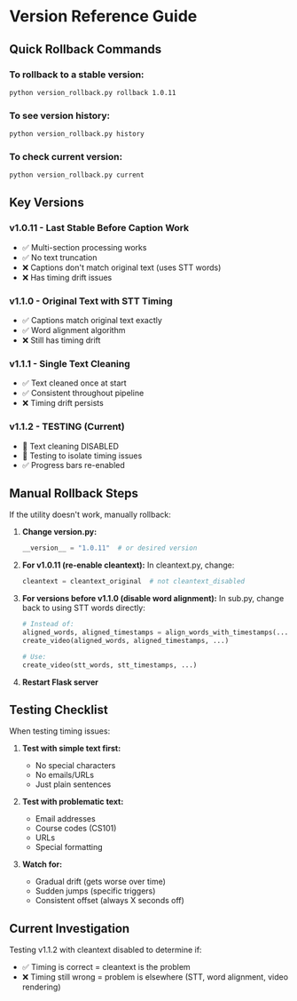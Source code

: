 # Version Reference Guide

## Quick Rollback Commands

### To rollback to a stable version:
```bash
python version_rollback.py rollback 1.0.11
```

### To see version history:
```bash
python version_rollback.py history
```

### To check current version:
```bash
python version_rollback.py current
```

## Key Versions

### v1.0.11 - Last Stable Before Caption Work
- ✅ Multi-section processing works
- ✅ No text truncation
- ❌ Captions don't match original text (uses STT words)
- ❌ Has timing drift issues

### v1.1.0 - Original Text with STT Timing
- ✅ Captions match original text exactly
- ✅ Word alignment algorithm
- ❌ Still has timing drift

### v1.1.1 - Single Text Cleaning
- ✅ Text cleaned once at start
- ✅ Consistent throughout pipeline
- ❌ Timing drift persists

### v1.1.2 - TESTING (Current)
- 🧪 Text cleaning DISABLED
- 🧪 Testing to isolate timing issues
- ✅ Progress bars re-enabled

## Manual Rollback Steps

If the utility doesn't work, manually rollback:

1. **Change version.py:**
   ```python
   __version__ = "1.0.11"  # or desired version
   ```

2. **For v1.0.11 (re-enable cleantext):**
   In cleantext.py, change:
   ```python
   cleantext = cleantext_original  # not cleantext_disabled
   ```

3. **For versions before v1.1.0 (disable word alignment):**
   In sub.py, change back to using STT words directly:
   ```python
   # Instead of:
   aligned_words, aligned_timestamps = align_words_with_timestamps(...)
   create_video(aligned_words, aligned_timestamps, ...)
   
   # Use:
   create_video(stt_words, stt_timestamps, ...)
   ```

4. **Restart Flask server**

## Testing Checklist

When testing timing issues:

1. **Test with simple text first:**
   - No special characters
   - No emails/URLs
   - Just plain sentences

2. **Test with problematic text:**
   - Email addresses
   - Course codes (CS101)
   - URLs
   - Special formatting

3. **Watch for:**
   - Gradual drift (gets worse over time)
   - Sudden jumps (specific triggers)
   - Consistent offset (always X seconds off)

## Current Investigation

Testing v1.1.2 with cleantext disabled to determine if:
- ✅ Timing is correct = cleantext is the problem
- ❌ Timing still wrong = problem is elsewhere (STT, word alignment, video rendering)